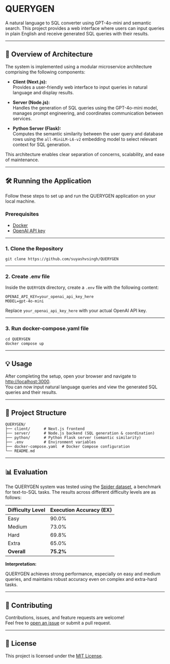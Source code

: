 # QUERYGEN

A natural language to SQL converter using GPT-4o-mini and semantic search. This project provides a web interface where users can input queries in plain English and receive generated SQL queries with their results.

---

## 🚀 Overview of Architecture

The system is implemented using a modular microservice architecture comprising the following components:

- **Client (Next.js):**  
  Provides a user-friendly web interface to input queries in natural language and display results.

- **Server (Node.js):**  
  Handles the generation of SQL queries using the GPT-4o-mini model, manages prompt engineering, and coordinates communication between services.

- **Python Server (Flask):**  
  Computes the semantic similarity between the user query and database rows using the `all-MiniLM-L6-v2` embedding model to select relevant context for SQL generation.

This architecture enables clear separation of concerns, scalability, and ease of maintenance.

---

## 🛠️ Running the Application

Follow these steps to set up and run the QUERYGEN application on your local machine.

### **Prerequisites**

- [Docker](https://docs.docker.com/engine/install/)
- [OpenAI API key](https://platform.openai.com/account/api-keys)

---

### **1. Clone the Repository**

```
git clone https://github.com/suyashvsingh/QUERYGEN
```

---

### **2. Create .env file**

Inside the `QUERYGEN` directory, create a `.env` file with the following content:

```
OPENAI_API_KEY=your_openai_api_key_here
MODEL=gpt-4o-mini
```
Replace `your_openai_api_key_here` with your actual OpenAI API key.

---

### **3. Run docker-compose.yaml file**

```
cd QUERYGEN
docker compose up
```

---

## 💡 Usage

After completing the setup, open your browser and navigate to [http://localhost:3000](http://localhost:3000).  
You can now input natural language queries and view the generated SQL queries and their results.

---

## 📁 Project Structure

```
QUERYGEN/
├── client/      # Next.js frontend
├── server/      # Node.js backend (SQL generation & coordination)
├── python/      # Python Flask server (semantic similarity)
├── .env         # Environment variables
├── docker-compose.yaml  # Docker Compose configuration
└── README.md
```

---

## 📊 Evaluation

The QUERYGEN system was tested using the [Spider dataset](https://yale-lily.github.io/spider), a benchmark for text-to-SQL tasks. The results across different difficulty levels are as follows:

| Difficulty Level | Execution Accuracy (EX) |
|------------------|------------------------|
| Easy             | 90.0%                  |
| Medium           | 73.0%                  |
| Hard             | 69.8%                  |
| Extra            | 65.0%                  |
| **Overall**      | **75.2%**              |

**Interpretation:**  

QUERYGEN achieves strong performance, especially on easy and medium queries, and maintains robust accuracy even on complex and extra-hard tasks.

---

## 🤝 Contributing

Contributions, issues, and feature requests are welcome!  
Feel free to [open an issue](https://github.com/suyashvsingh/QUERYGEN/issues) or submit a pull request.

---

## 📄 License

This project is licensed under the [MIT License](LICENSE).
